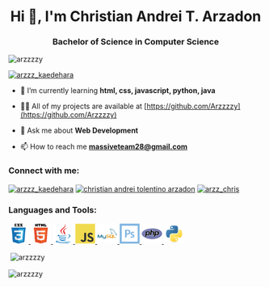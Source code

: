 <h1 align="center">Hi 👋, I'm Christian Andrei T. Arzadon</h1>
<h3 align="center">Bachelor of Science in Computer Science</h3>

<p align="left"> <img src="https://komarev.com/ghpvc/?username=arzzzzy&label=Profile%20views&color=0e75b6&style=flat" alt="arzzzzy" /> </p>

<p align="left"> <a href="https://twitter.com/arzzz_kaedehara" target="blank"><img src="https://img.shields.io/twitter/follow/arzzz_kaedehara?logo=twitter&style=for-the-badge" alt="arzzz_kaedehara" /></a> </p>

- 🌱 I’m currently learning **html, css, javascript, python, java**

- 👨‍💻 All of my projects are available at [https://github.com/Arzzzzy](https://github.com/Arzzzzy)

- 💬 Ask me about **Web Development**

- 📫 How to reach me **massiveteam28@gmail.com**

<h3 align="left">Connect with me:</h3>
<p align="left">
<a href="https://twitter.com/arzzz_kaedehara" target="blank"><img align="center" src="https://raw.githubusercontent.com/rahuldkjain/github-profile-readme-generator/master/src/images/icons/Social/twitter.svg" alt="arzzz_kaedehara" height="30" width="40" /></a>
<a href="https://fb.com/christian andrei tolentino arzadon" target="blank"><img align="center" src="https://raw.githubusercontent.com/rahuldkjain/github-profile-readme-generator/master/src/images/icons/Social/facebook.svg" alt="christian andrei tolentino arzadon" height="30" width="40" /></a>
<a href="https://instagram.com/arzz_chris" target="blank"><img align="center" src="https://raw.githubusercontent.com/rahuldkjain/github-profile-readme-generator/master/src/images/icons/Social/instagram.svg" alt="arzz_chris" height="30" width="40" /></a>
</p>

<h3 align="left">Languages and Tools:</h3>
<p align="left"> <a href="https://www.w3schools.com/css/" target="_blank" rel="noreferrer"> <img src="https://raw.githubusercontent.com/devicons/devicon/master/icons/css3/css3-original-wordmark.svg" alt="css3" width="40" height="40"/> </a> <a href="https://www.w3.org/html/" target="_blank" rel="noreferrer"> <img src="https://raw.githubusercontent.com/devicons/devicon/master/icons/html5/html5-original-wordmark.svg" alt="html5" width="40" height="40"/> </a> <a href="https://www.java.com" target="_blank" rel="noreferrer"> <img src="https://raw.githubusercontent.com/devicons/devicon/master/icons/java/java-original.svg" alt="java" width="40" height="40"/> </a> <a href="https://developer.mozilla.org/en-US/docs/Web/JavaScript" target="_blank" rel="noreferrer"> <img src="https://raw.githubusercontent.com/devicons/devicon/master/icons/javascript/javascript-original.svg" alt="javascript" width="40" height="40"/> </a> <a href="https://www.mysql.com/" target="_blank" rel="noreferrer"> <img src="https://raw.githubusercontent.com/devicons/devicon/master/icons/mysql/mysql-original-wordmark.svg" alt="mysql" width="40" height="40"/> </a> <a href="https://www.photoshop.com/en" target="_blank" rel="noreferrer"> <img src="https://raw.githubusercontent.com/devicons/devicon/master/icons/photoshop/photoshop-line.svg" alt="photoshop" width="40" height="40"/> </a> <a href="https://www.php.net" target="_blank" rel="noreferrer"> <img src="https://raw.githubusercontent.com/devicons/devicon/master/icons/php/php-original.svg" alt="php" width="40" height="40"/> </a> <a href="https://www.python.org" target="_blank" rel="noreferrer"> <img src="https://raw.githubusercontent.com/devicons/devicon/master/icons/python/python-original.svg" alt="python" width="40" height="40"/> </a> </p>

<p>&nbsp;<img align="center" src="https://github-readme-stats.vercel.app/api?username=arzzzzy&show_icons=true&locale=en" alt="arzzzzy" /></p>

<p><img align="center" src="https://github-readme-streak-stats.herokuapp.com/?user=arzzzzy&" alt="arzzzzy" /></p>
